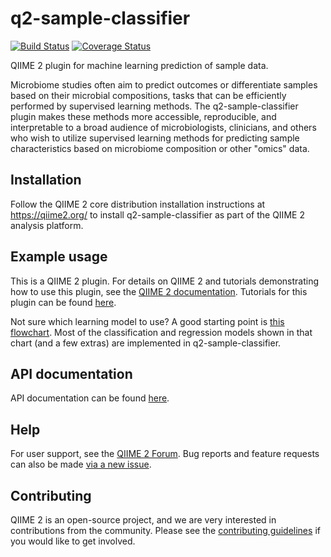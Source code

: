 # q2-sample-classifier

[![Build Status](https://travis-ci.org/qiime2/q2-sample-classifier.svg?branch=master)](https://travis-ci.org/qiime2/q2-sample-classifier) [![Coverage Status](https://coveralls.io/repos/github/qiime2/q2-sample-classifier/badge.svg?branch=master)](https://coveralls.io/github/qiime2/q2-sample-classifier?branch=master)

QIIME 2 plugin for machine learning prediction of sample data.

Microbiome studies often aim to predict outcomes or differentiate samples based on their microbial compositions, tasks that can be efficiently performed by supervised learning methods. The q2-sample-classifier plugin makes these methods more accessible, reproducible, and interpretable to a broad audience of microbiologists, clinicians, and others who wish to utilize supervised learning methods for predicting sample characteristics based on microbiome composition or other "omics" data.

## Installation

Follow the QIIME 2 core distribution installation instructions at https://qiime2.org/ to install q2-sample-classifier as part of the QIIME 2 analysis platform.

## Example usage

This is a QIIME 2 plugin. For details on QIIME 2 and tutorials demonstrating how to use this plugin, see the [QIIME 2 documentation](https://qiime2.org/). Tutorials for this plugin can be found [here](https://docs.qiime2.org/2018.8/tutorials/sample-classifier/).

Not sure which learning model to use? A good starting point is [this flowchart](http://scikit-learn.org/dev/tutorial/machine_learning_map/index.html). Most of the classification and regression models shown in that chart (and a few extras) are implemented in q2-sample-classifier.

## API documentation

API documentation can be found [here](https://docs.qiime2.org/2018.8/plugins/available/sample-classifier/).

## Help

For user support, see the [QIIME 2 Forum](https://forum.qiime2.org). Bug reports and feature requests can also be made [via a new issue](https://github.com/qiime2/q2-sample-classifier/issues/new/choose).

## Contributing

QIIME 2 is an open-source project, and we are very interested in contributions from the community. Please see the [contributing guidelines](https://github.com/qiime2/q2-sample-classifier/blob/master/.github/CONTRIBUTING.md) if you would like to get involved.
